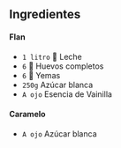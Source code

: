 ## Ingredientes

#### Flan

- `1 litro` 🥛 Leche
- `6` 🥚 Huevos completos
- `6` 🥚 Yemas
- `250g` Azúcar blanca
- `A ojo` Esencia de Vainilla

#### Caramelo

- `A ojo` Azúcar blanca
